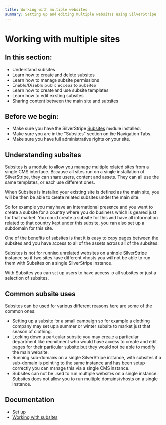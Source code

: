 ```yaml
---
title: Working with multiple websites
summary: Setting up and editing multiple websites using SilverStripe
---
```


# Working with multiple sites

## In this section:

* Understand subsites
* Learn how to create and delete subsites
* Learn how to manage subsite permissions
* Enable/Disable public access to subsites
* Learn how to create and use subsite templates
* Learn how to edit existing subsites
* Sharing content between the main site and subsites

## Before we begin:

* Make sure you have the SilverStripe [Subsites](http://addons.silverstripe.org/add-ons/silverstripe/subsites) module installed.
* Make sure you are in the "Subsites" section on the Navigation Tabs. 
* Make sure you have full administrative rights on your site.

## Understanding subsites

Subsites is a module to allow you manage multiple related sites from a single CMS interface. Because all sites run on a single installation of SilverStripe, they can share users, content and assets. They can all use the same templates, or each use different ones.

When Subsites is installed your existing site is defined as the main site, you will be then be able to create related subsites under the main site. 

So for example you may have an international presence and you want to create a subsite for a country where you do business which is geared just for that market. You could create a subsite for this and have all information related to that country kept under this subsite, you can also set up a subdomain for this site.

One of the benefits of subsites is that it is easy to copy pages between the subsites and you have access to all of the assets across all of the subsites.

Subsites is not for running unrelated websites on a single SilverStripe instance so if two sites have different vhosts you will not be able to run them with Subsites on a single SilverStripe instance.

With Subsites you can set up users to have access to all subsites or just a selection of subsites.

## Common subsite uses

Subsites can be used for various different reasons here are some of the common ones:

* Setting up a subsite for a small campaign so for example a clothing company may set up a summer or winter subsite to market just that season of clothing.
* Locking down a particular subsite you may create a particular department like recruitment who would have access to create and edit pages for their particular subsite but they would not be able to modify the main website.
* Running sub-domains on a single SilverStripe instance, with subsites if a sub-domain is pointing to the same instance and has been setup correctly you can manage this via a single CMS instance.
* Subsites can not be used to run multiple websites on a single instance. Subsites does not allow you to run multiple domains/vhosts on a single instance.

## Documentation

* [Set up](set_up.md)
* [Working with subsites](working_with.md)
